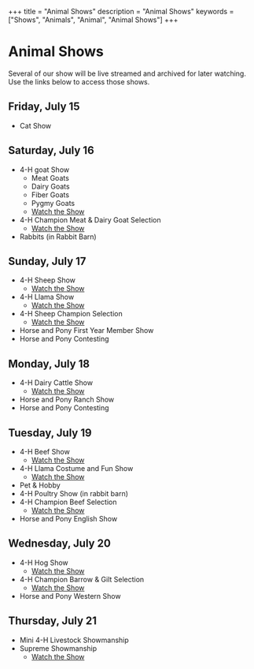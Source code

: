 +++
title = "Animal Shows"
description = "Animal Shows"
keywords = ["Shows", "Animals", "Animal", "Animal Shows"]
+++

# Animal Shows

Several of our show will be live streamed and archived for later watching. Use the links below to access those shows. 

## Friday, July 15
* Cat Show

## Saturday, July 16
* 4-H goat Show
  - Meat Goats
  - Dairy Goats
  - Fiber Goats
  - Pygmy Goats
  - [Watch the Show](https://calendar.boomte.ch/single/qH9tgqK0tO4jM6J7ujR5R5b?comp_id=comp-kg1679hd&instance=kWwsvYLCgprC3TP-XJI4lhULhjtD7YQQDUp7EiYmcYc.eyJpbnN0YW5jZUlkIjoiMDUzMTcxZTQtNTdmNC00ODYwLTljNjgtYTBmNjQzZjZlNzk4IiwiYXBwRGVmSWQiOiIxM2I0YTAyOC0wMGZhLTcxMzMtMjQyZi00NjI4MTA2YjhjOTEiLCJzaWduRGF0ZSI6IjIwMjItMDctMTVUMDQ6NDM6MzguNTM2WiIsInZlbmRvclByb2R1Y3RJZCI6IlByZW1pdW0iLCJkZW1vTW9kZSI6ZmFsc2UsImFpZCI6IjdjMTY1MzM1LWI2ZTctNGIzMC1hNmQ2LTRmNTE0MjhmZjdhNSIsInNpdGVPd25lcklkIjoiMmVjM2I5NmMtNGYyMC00MTA2LThlNmUtOTJlYTRiYzhiM2UxIn0&startDate=)
* 4-H Champion Meat & Dairy Goat Selection
  - [Watch the Show](https://calendar.boomte.ch/single/jH9jK0O4bcM6qJ7R5rL3b?comp_id=comp-kg1679hd&instance=kWwsvYLCgprC3TP-XJI4lhULhjtD7YQQDUp7EiYmcYc.eyJpbnN0YW5jZUlkIjoiMDUzMTcxZTQtNTdmNC00ODYwLTljNjgtYTBmNjQzZjZlNzk4IiwiYXBwRGVmSWQiOiIxM2I0YTAyOC0wMGZhLTcxMzMtMjQyZi00NjI4MTA2YjhjOTEiLCJzaWduRGF0ZSI6IjIwMjItMDctMTVUMDQ6NDM6MzguNTM2WiIsInZlbmRvclByb2R1Y3RJZCI6IlByZW1pdW0iLCJkZW1vTW9kZSI6ZmFsc2UsImFpZCI6IjdjMTY1MzM1LWI2ZTctNGIzMC1hNmQ2LTRmNTE0MjhmZjdhNSIsInNpdGVPd25lcklkIjoiMmVjM2I5NmMtNGYyMC00MTA2LThlNmUtOTJlYTRiYzhiM2UxIn0&startDate=)
* Rabbits (in Rabbit Barn)

## Sunday, July 17
* 4-H Sheep Show
  - [Watch the Show](https://calendar.boomte.ch/single/xH9K0tyoO4M6rsljJ7pR5kU1?comp_id=comp-kg1679hd&instance=kWwsvYLCgprC3TP-XJI4lhULhjtD7YQQDUp7EiYmcYc.eyJpbnN0YW5jZUlkIjoiMDUzMTcxZTQtNTdmNC00ODYwLTljNjgtYTBmNjQzZjZlNzk4IiwiYXBwRGVmSWQiOiIxM2I0YTAyOC0wMGZhLTcxMzMtMjQyZi00NjI4MTA2YjhjOTEiLCJzaWduRGF0ZSI6IjIwMjItMDctMTVUMDQ6NDM6MzguNTM2WiIsInZlbmRvclByb2R1Y3RJZCI6IlByZW1pdW0iLCJkZW1vTW9kZSI6ZmFsc2UsImFpZCI6IjdjMTY1MzM1LWI2ZTctNGIzMC1hNmQ2LTRmNTE0MjhmZjdhNSIsInNpdGVPd25lcklkIjoiMmVjM2I5NmMtNGYyMC00MTA2LThlNmUtOTJlYTRiYzhiM2UxIn0&startDate=)
* 4-H Llama Show
  - [Watch the Show](https://calendar.boomte.ch/single/kH9feK0fO4M6cJ7gO4H9id?comp_id=comp-kg1679hd&instance=kWwsvYLCgprC3TP-XJI4lhULhjtD7YQQDUp7EiYmcYc.eyJpbnN0YW5jZUlkIjoiMDUzMTcxZTQtNTdmNC00ODYwLTljNjgtYTBmNjQzZjZlNzk4IiwiYXBwRGVmSWQiOiIxM2I0YTAyOC0wMGZhLTcxMzMtMjQyZi00NjI4MTA2YjhjOTEiLCJzaWduRGF0ZSI6IjIwMjItMDctMTVUMDQ6NDM6MzguNTM2WiIsInZlbmRvclByb2R1Y3RJZCI6IlByZW1pdW0iLCJkZW1vTW9kZSI6ZmFsc2UsImFpZCI6IjdjMTY1MzM1LWI2ZTctNGIzMC1hNmQ2LTRmNTE0MjhmZjdhNSIsInNpdGVPd25lcklkIjoiMmVjM2I5NmMtNGYyMC00MTA2LThlNmUtOTJlYTRiYzhiM2UxIn0&startDate=)
* 4-H Sheep Champion Selection
  - [Watch the Show](https://calendar.boomte.ch/single/zH9K0O4fM6J7jO4wK0xm?comp_id=comp-kg1679hd&instance=kWwsvYLCgprC3TP-XJI4lhULhjtD7YQQDUp7EiYmcYc.eyJpbnN0YW5jZUlkIjoiMDUzMTcxZTQtNTdmNC00ODYwLTljNjgtYTBmNjQzZjZlNzk4IiwiYXBwRGVmSWQiOiIxM2I0YTAyOC0wMGZhLTcxMzMtMjQyZi00NjI4MTA2YjhjOTEiLCJzaWduRGF0ZSI6IjIwMjItMDctMTVUMDQ6NDM6MzguNTM2WiIsInZlbmRvclByb2R1Y3RJZCI6IlByZW1pdW0iLCJkZW1vTW9kZSI6ZmFsc2UsImFpZCI6IjdjMTY1MzM1LWI2ZTctNGIzMC1hNmQ2LTRmNTE0MjhmZjdhNSIsInNpdGVPd25lcklkIjoiMmVjM2I5NmMtNGYyMC00MTA2LThlNmUtOTJlYTRiYzhiM2UxIn0&startDate=)
* Horse and Pony First Year Member Show
* Horse and Pony Contesting

## Monday, July 18
* 4-H Dairy Cattle Show
  - [Watch the Show](https://calendar.boomte.ch/single/qH9K0kO4jgM6wJ7sO4W2o?comp_id=comp-kg1679hd&instance=kWwsvYLCgprC3TP-XJI4lhULhjtD7YQQDUp7EiYmcYc.eyJpbnN0YW5jZUlkIjoiMDUzMTcxZTQtNTdmNC00ODYwLTljNjgtYTBmNjQzZjZlNzk4IiwiYXBwRGVmSWQiOiIxM2I0YTAyOC0wMGZhLTcxMzMtMjQyZi00NjI4MTA2YjhjOTEiLCJzaWduRGF0ZSI6IjIwMjItMDctMTVUMDQ6NDM6MzguNTM2WiIsInZlbmRvclByb2R1Y3RJZCI6IlByZW1pdW0iLCJkZW1vTW9kZSI6ZmFsc2UsImFpZCI6IjdjMTY1MzM1LWI2ZTctNGIzMC1hNmQ2LTRmNTE0MjhmZjdhNSIsInNpdGVPd25lcklkIjoiMmVjM2I5NmMtNGYyMC00MTA2LThlNmUtOTJlYTRiYzhiM2UxIn0&startDate=)
* Horse and Pony Ranch Show
* Horse and Pony Contesting

## Tuesday, July 19
* 4-H Beef Show
  - [Watch the Show](https://calendar.boomte.ch/single/lmH9K0ehO4wpM6J7iO4zU1j?comp_id=comp-kg1679hd&instance=kWwsvYLCgprC3TP-XJI4lhULhjtD7YQQDUp7EiYmcYc.eyJpbnN0YW5jZUlkIjoiMDUzMTcxZTQtNTdmNC00ODYwLTljNjgtYTBmNjQzZjZlNzk4IiwiYXBwRGVmSWQiOiIxM2I0YTAyOC0wMGZhLTcxMzMtMjQyZi00NjI4MTA2YjhjOTEiLCJzaWduRGF0ZSI6IjIwMjItMDctMTVUMDQ6NDM6MzguNTM2WiIsInZlbmRvclByb2R1Y3RJZCI6IlByZW1pdW0iLCJkZW1vTW9kZSI6ZmFsc2UsImFpZCI6IjdjMTY1MzM1LWI2ZTctNGIzMC1hNmQ2LTRmNTE0MjhmZjdhNSIsInNpdGVPd25lcklkIjoiMmVjM2I5NmMtNGYyMC00MTA2LThlNmUtOTJlYTRiYzhiM2UxIn0&startDate=)
* 4-H Llama Costume and Fun Show
  - [Watch the Show](https://calendar.boomte.ch/single/bH9dK0O4whzM6J7iL3zK0sq?comp_id=comp-kg1679hd&instance=kWwsvYLCgprC3TP-XJI4lhULhjtD7YQQDUp7EiYmcYc.eyJpbnN0YW5jZUlkIjoiMDUzMTcxZTQtNTdmNC00ODYwLTljNjgtYTBmNjQzZjZlNzk4IiwiYXBwRGVmSWQiOiIxM2I0YTAyOC0wMGZhLTcxMzMtMjQyZi00NjI4MTA2YjhjOTEiLCJzaWduRGF0ZSI6IjIwMjItMDctMTVUMDQ6NDM6MzguNTM2WiIsInZlbmRvclByb2R1Y3RJZCI6IlByZW1pdW0iLCJkZW1vTW9kZSI6ZmFsc2UsImFpZCI6IjdjMTY1MzM1LWI2ZTctNGIzMC1hNmQ2LTRmNTE0MjhmZjdhNSIsInNpdGVPd25lcklkIjoiMmVjM2I5NmMtNGYyMC00MTA2LThlNmUtOTJlYTRiYzhiM2UxIn0&startDate=)
* Pet & Hobby
* 4-H Poultry Show (in rabbit barn)
* 4-H Champion Beef Selection
  - [Watch the Show](https://calendar.boomte.ch/single/dH9K0vO4jM6J7snjL3mmA8f?comp_id=comp-kg1679hd&instance=kWwsvYLCgprC3TP-XJI4lhULhjtD7YQQDUp7EiYmcYc.eyJpbnN0YW5jZUlkIjoiMDUzMTcxZTQtNTdmNC00ODYwLTljNjgtYTBmNjQzZjZlNzk4IiwiYXBwRGVmSWQiOiIxM2I0YTAyOC0wMGZhLTcxMzMtMjQyZi00NjI4MTA2YjhjOTEiLCJzaWduRGF0ZSI6IjIwMjItMDctMTVUMDQ6NDM6MzguNTM2WiIsInZlbmRvclByb2R1Y3RJZCI6IlByZW1pdW0iLCJkZW1vTW9kZSI6ZmFsc2UsImFpZCI6IjdjMTY1MzM1LWI2ZTctNGIzMC1hNmQ2LTRmNTE0MjhmZjdhNSIsInNpdGVPd25lcklkIjoiMmVjM2I5NmMtNGYyMC00MTA2LThlNmUtOTJlYTRiYzhiM2UxIn0&startDate=)
* Horse and Pony English Show

## Wednesday, July 20
* 4-H Hog Show
  - [Watch the Show](https://calendar.boomte.ch/single/sjH9K0bO4M6jJ7L3sM6ef?comp_id=comp-kg1679hd&instance=kWwsvYLCgprC3TP-XJI4lhULhjtD7YQQDUp7EiYmcYc.eyJpbnN0YW5jZUlkIjoiMDUzMTcxZTQtNTdmNC00ODYwLTljNjgtYTBmNjQzZjZlNzk4IiwiYXBwRGVmSWQiOiIxM2I0YTAyOC0wMGZhLTcxMzMtMjQyZi00NjI4MTA2YjhjOTEiLCJzaWduRGF0ZSI6IjIwMjItMDctMTVUMDQ6NDM6MzguNTM2WiIsInZlbmRvclByb2R1Y3RJZCI6IlByZW1pdW0iLCJkZW1vTW9kZSI6ZmFsc2UsImFpZCI6IjdjMTY1MzM1LWI2ZTctNGIzMC1hNmQ2LTRmNTE0MjhmZjdhNSIsInNpdGVPd25lcklkIjoiMmVjM2I5NmMtNGYyMC00MTA2LThlNmUtOTJlYTRiYzhiM2UxIn0&startDate=)
* 4-H Champion Barrow & Gilt Selection
  - [Watch the Show](https://calendar.boomte.ch/single/eH9K0nlO4lM6J7fL3R5gcq?comp_id=comp-kg1679hd&instance=kWwsvYLCgprC3TP-XJI4lhULhjtD7YQQDUp7EiYmcYc.eyJpbnN0YW5jZUlkIjoiMDUzMTcxZTQtNTdmNC00ODYwLTljNjgtYTBmNjQzZjZlNzk4IiwiYXBwRGVmSWQiOiIxM2I0YTAyOC0wMGZhLTcxMzMtMjQyZi00NjI4MTA2YjhjOTEiLCJzaWduRGF0ZSI6IjIwMjItMDctMTVUMDQ6NDM6MzguNTM2WiIsInZlbmRvclByb2R1Y3RJZCI6IlByZW1pdW0iLCJkZW1vTW9kZSI6ZmFsc2UsImFpZCI6IjdjMTY1MzM1LWI2ZTctNGIzMC1hNmQ2LTRmNTE0MjhmZjdhNSIsInNpdGVPd25lcklkIjoiMmVjM2I5NmMtNGYyMC00MTA2LThlNmUtOTJlYTRiYzhiM2UxIn0&startDate=)
* Horse and Pony Western Show

## Thursday, July 21
* Mini 4-H Livestock Showmanship
* Supreme Showmanship
  - [Watch the Show](https://calendar.boomte.ch/single/kH9vK0xwlO4jM6bJ7L3sL3?comp_id=comp-kg1679hd&instance=kWwsvYLCgprC3TP-XJI4lhULhjtD7YQQDUp7EiYmcYc.eyJpbnN0YW5jZUlkIjoiMDUzMTcxZTQtNTdmNC00ODYwLTljNjgtYTBmNjQzZjZlNzk4IiwiYXBwRGVmSWQiOiIxM2I0YTAyOC0wMGZhLTcxMzMtMjQyZi00NjI4MTA2YjhjOTEiLCJzaWduRGF0ZSI6IjIwMjItMDctMTVUMDQ6NDM6MzguNTM2WiIsInZlbmRvclByb2R1Y3RJZCI6IlByZW1pdW0iLCJkZW1vTW9kZSI6ZmFsc2UsImFpZCI6IjdjMTY1MzM1LWI2ZTctNGIzMC1hNmQ2LTRmNTE0MjhmZjdhNSIsInNpdGVPd25lcklkIjoiMmVjM2I5NmMtNGYyMC00MTA2LThlNmUtOTJlYTRiYzhiM2UxIn0&startDate=)
